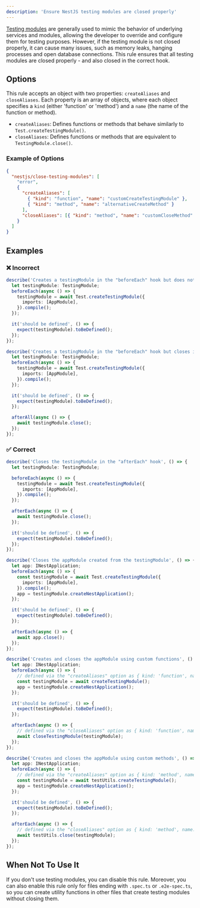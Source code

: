 ```yaml
---
description: 'Ensure NestJS testing modules are closed properly'
---
```


[Testing modules](https://docs.nestjs.com/fundamentals/testing#testing-utilities) are generally used to mimic the behavior of underlying services and modules, allowing the developer to override and configure them for testing purposes. However, if the testing module is not closed properly, it can cause many issues, such as memory leaks, hanging processes and open database connections. This rule ensures that all testing modules are closed properly - and also closed in the correct hook.

## Options

This rule accepts an object with two properties: `createAliases` and `closeAliases`. Each property is an array of objects, where each object specifies a `kind` (either 'function' or 'method') and a `name` (the name of the function or method).

- `createAliases`: Defines functions or methods that behave similarly to `Test.createTestingModule()`.
- `closeAliases`: Defines functions or methods that are equivalent to `TestingModule.close()`.

### Example of Options

```json
{
  "nestjs/close-testing-modules": [
    "error",
    {
      "createAliases": [
        { "kind": "function", "name": "customCreateTestingModule" },
        { "kind": "method", "name": "alternativeCreateMethod" }
      ],
      "closeAliases": [{ "kind": "method", "name": "customCloseMethod" }]
    }
  ]
}
```

## Examples

### ❌ Incorrect

```ts
describe('Creates a testingModule in the "beforeEach" hook but does not close it', () => {
  let testingModule: TestingModule;
  beforeEach(async () => {
    testingModule = await Test.createTestingModule({
      imports: [AppModule],
    }).compile();
  });

  it('should be defined', () => {
    expect(testingModule).toBeDefined();
  });
});

describe('Creates a testingModule in the "beforeEach" hook but closes it in the "afterAll"', () => {
  let testingModule: TestingModule;
  beforeEach(async () => {
    testingModule = await Test.createTestingModule({
      imports: [AppModule],
    }).compile();
  });

  it('should be defined', () => {
    expect(testingModule).toBeDefined();
  });

  afterAll(async () => {
    await testingModule.close();
  });
});
```

### ✅ Correct

```ts
describe('Closes the testingModule in the "afterEach" hook', () => {
  let testingModule: TestingModule;

  beforeEach(async () => {
    testingModule = await Test.createTestingModule({
      imports: [AppModule],
    }).compile();
  });

  afterEach(async () => {
    await testingModule.close();
  });

  it('should be defined', () => {
    expect(testingModule).toBeDefined();
  });
});

describe('Closes the appModule created from the testingModule', () => {
  let app: INestApplication;
  beforeEach(async () => {
    const testingModule = await Test.createTestingModule({
      imports: [AppModule],
    }).compile();
    app = testingModule.createNestApplication();
  });

  it('should be defined', () => {
    expect(testingModule).toBeDefined();
  });

  afterEach(async () => {
    await app.close();
  });
});

describe('Creates and closes the appModule using custom functions', () => {
  let app: INestApplication;
  beforeEach(async () => {
    // defined via the "createAliases" option as { kind: 'function', name: 'createTestingModule' }
    const testingModule = await createTestingModule();
    app = testingModule.createNestApplication();
  });

  it('should be defined', () => {
    expect(testingModule).toBeDefined();
  });

  afterEach(async () => {
    // defined via the "closeAliases" option as { kind: 'function', name: 'closeTestingModule' }
    await closeTestingModule(testingModule);
  });
});

describe('Creates and closes the appModule using custom methods', () => {
  let app: INestApplication;
  beforeEach(async () => {
    // defined via the "createAliases" option as { kind: 'method', name: 'createTestingModule' }
    const testingModule = await testUtils.createTestingModule();
    app = testingModule.createNestApplication();
  });

  it('should be defined', () => {
    expect(testingModule).toBeDefined();
  });

  afterEach(async () => {
    // defined via the "closeAliases" option as { kind: 'method', name: 'close' }
    await testUtils.close(testingModule);
  });
});
```

## When Not To Use It

If you don't use testing modules, you can disable this rule. Moreover, you can also enable this rule
only for files ending with `.spec.ts` or `.e2e-spec.ts`, so you can create utility functions in other files
that create testing modules without closing them.
